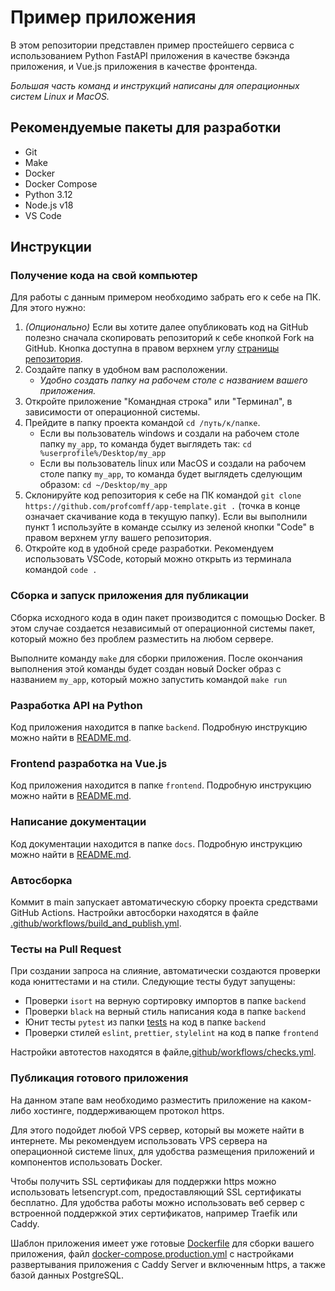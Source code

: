 # Пример приложения

В этом репозитории представлен пример простейшего сервиса с использованием Python FastAPI приложения
в качестве бэкэнда приложения, и Vue.js приложения в качестве фронтенда.


*Большая часть команд и инструкций написаны для операционных систем Linux и MacOS.*


## Рекомендуемые пакеты для разработки
- Git
- Make
- Docker
- Docker Compose
- Python 3.12
- Node.js v18
- VS Code


## Инструкции
### Получение кода на свой компьютер
Для работы с данным примером необходимо забрать его к себе на ПК. Для этого нужно:
1. *(Опционально)* Если вы хотите далее опубликовать код на GitHub полезно сначала скопировать
   репозиторий к себе кнопкой Fork на GitHub. Кнопка доступна в правом верхнем углу
   [страницы репозитория](https://github.com/profcomff/app-template).
2. Создайте папку в удобном вам расположении.
    - *Удобно создать папку на рабочем столе с названием вашего приложения.*
3. Откройте приложение "Командная строка" или "Терминал", в зависимости от операционной системы.
4. Прейдите в папку проекта командой `cd /путь/к/папке`.
    - Если вы пользователь windows и создали на рабочем столе папку `my_app`, то команда будет
      выглядеть так: `cd %userprofile%/Desktop/my_app`
    - Если вы пользователь linux или MacOS и создали на рабочем столе папку `my_app`, то команда
      будет выглядеть сделующим образом: `cd ~/Desktop/my_app`
5. Склонируйте код репозитория к себе на ПК командой
  `git clone https://github.com/profcomff/app-template.git .` (точка в конце означает скачивание
  кода в текущую папку). Если вы выполнили пункт 1 используйте в команде ссылку из зеленой кнопки
  "Code" в правом верхнем углу вашего репозитория.
6. Откройте код в удобной среде разработки. Рекомендуем использовать VSCode, который можно открыть
   из терминала командой `code .`

### Сборка и запуск приложения для публикации
Сборка исходного кода в один пакет производится с помощью Docker. В этом случае создается
независимый от операционной системы пакет, который можно без проблем разместить на любом сервере.

Выполните команду `make` для сборки приложения. После окончания выполнения этой команды будет создан
новый Docker образ с названием `my_app`, который можно запустить командой `make run`

### Разработка API на Python
Код приложения находится в папке `backend`. Подробную инструкцию можно найти в [README.md](backend/README.md).

### Frontend разработка на Vue.js
Код приложения находится в папке `frontend`. Подробную инструкцию можно найти в [README.md](frontend/README.md).

### Написание документации
Код документации находится в папке `docs`. Подробную инструкцию можно найти в [README.md](docs/README.md).

### Автосборка
Коммит в main запускает автоматическую сборку проекта средствами GitHub Actions. Настройки автосборки находятся в
файле [.github/workflows/build_and_publish.yml](.github/workflows/build_and_publish.yml).

### Тесты на Pull Request
При создании запроса на слияние, автоматически создаются проверки кода юниттестами и на стили.
Следующие тесты будут запущены:
- Проверки `isort` на верную сортировку импортов в папке `backend`
- Проверки `black` на верный стиль написания кода в папке `backend`
- Юнит тесты `pytest` из папки [tests](backend/tests) на код в папке `backend`
- Проверки стилей `eslint`, `prettier`, `stylelint` на код в папке `frontend`

Настройки автотестов находятся в файле[.github/workflows/checks.yml](.github/workflows/checks.yml).

### Публикация готового приложения
На данном этапе вам необходимо разместить приложение на каком-либо хостинге, поддерживающем протокол https.

Для этого подойдет любой VPS сервер, который вы можете найти в интернете. Мы рекомендуем использовать VPS сервера на операционной системе linux, для удобства размещения приложений и компонентов использовать Docker.

Чтобы получить SSL сертификаы для поддержки https можно использовать letsencrypt.com, предоставляющий SSL сертификаты бесплатно. Для удобства работы можно использовать веб сервер с встроенной поддержкой этих сертификатов, например Traefik или Caddy.

Шаблон приложения имеет уже готовые [Dockerfile](cicd/Dockerfile) для сборки вашего приложения, файл [docker-compose.production.yml](cicd/docker-compose.production.yml) с настройками развертывания приложения с Caddy Server и включенным https, а также базой данных PostgreSQL.
